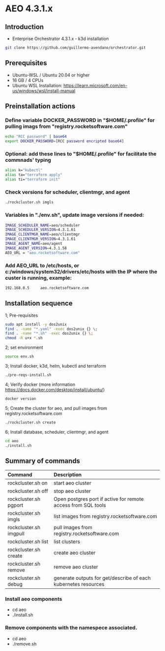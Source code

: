 # AEO 4.3.1.x

## Introduction

- Enterprise Orchestrator 4.3.1.x - k3d installation
```bash
git clone https://github.com/guillermo-avendano/orchestrator.git
```

## Prerequisites

- Ubuntu-WSL / Ubuntu 20.04 or higher
- 16 GB / 4 CPUs
- Ubuntu WSL Installation: https://learn.microsoft.com/en-us/windows/wsl/install-manual

## Preinstallation actions
### Define variable DOCKER_PASSWORD in "$HOME/.profile" for pulling imags from "registry.rocketsoftware.com"
```bash
echo "RCC password" | base64
export DOCKER_PASSWORD=[RCC password encripted base64]
```
### Optional: add these lines to "$HOME/.profile" for facilitate the commnads' typing
```bash
alias k="kubectl"
alias ta="terraform apply"
alias ti="terraform init"
```
### Check versions for scheduler, clientmgr, and agent
```bash
./rockcluster.sh imgls
```
### Variables in "./env.sh", update image versions if needed:
```bash
IMAGE_SCHEDULER_NAME=aeo/scheduler
IMAGE_SCHEDULER_VERSION=4.3.1.61
IMAGE_CLIENTMGR_NAME=aeo/clientmgr
IMAGE_CLIENTMGR_VERSION=4.3.1.61
IMAGE_AGENT_NAME=aeo/agent
IMAGE_AGENT_VERSION=4.3.1.58
AEO_URL = "aeo.rocketsoftware.com"
```

###  Add AEO_URL to /etc/hosts, or c:/windows/system32/drivers/etc/hosts with the IP where the custer is running, example:
```bash
192.168.0.5     aeo.rocketsoftware.com
```
## Installation sequence

1; Pre-requisites
```bash
sudo apt install -y dos2unix
find . -name "*.yaml" -exec dos2unix {} \;
find . -name "*.sh" -exec dos2unix {} \;
chmod -R u+x *.sh
```
2; set environment
```bash
source env.sh
```
3; Install docker, k3d, helm, kubectl and terraform
```bash
./pre-reqs-install.sh
```
4; Verify docker (more information https://docs.docker.com/desktop/install/ubuntu/)
```bash
docker version
```
5; Create the cluster for aeo, and pull images from registry.rocketsoftware.com
```bash
./rockcluster.sh create
```
6; Install database, scheduler, clientmgr, and agent
```bash
cd aeo
./install.sh
```
## Summary of commands

| Command | Description |
|:---|:---|
| rockcluster.sh on | start aeo cluster |
| rockcluster.sh off | stop aeo cluster |
| rockcluster.sh pgport | Open postgres port if active for remote access from SQL tools |
| rockcluster.sh imgls | list images from registry.rocketsoftware.com |
| rockcluster.sh imgpull | pull images from registry.rocketsoftware.com |
| rockcluster.sh list | list clusters |
| rockcluster.sh create | create aeo cluster |
| rockcluster.sh remove | remove aeo cluster |
| rockcluster.sh debug | generate outputs for get/describe of each kubernetes resources  |

### Install aeo components

- cd aeo
- ./install.sh

### Remove components with the namespece associated.

- cd aeo
- ./remove.sh
